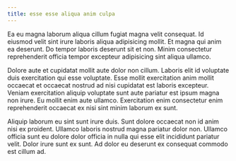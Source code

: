 ```yaml
---
title: esse esse aliqua anim culpa
---
```


Ea eu magna laborum aliqua cillum fugiat magna velit consequat. Id eiusmod velit sint irure laboris aliqua adipisicing mollit. Et magna qui anim ea deserunt. Do tempor laboris deserunt sit et non. Minim consectetur reprehenderit officia tempor excepteur adipisicing sint aliqua ullamco.

Dolore aute et cupidatat mollit aute dolor non cillum. Laboris elit id voluptate duis exercitation qui esse voluptate. Esse mollit exercitation anim mollit occaecat et occaecat nostrud ad nisi cupidatat est laboris excepteur. Veniam exercitation aliquip voluptate sunt aute pariatur est ipsum magna non irure. Eu mollit enim aute ullamco. Exercitation enim consectetur enim reprehenderit occaecat ex nisi sint minim laborum ex sunt.

Aliquip laborum eu sint sunt irure duis. Sunt dolore occaecat non id anim nisi ex proident. Ullamco laboris nostrud magna pariatur dolor non. Ullamco officia sunt eu dolore dolor officia in nulla qui esse elit incididunt pariatur velit. Dolor irure sunt ex sunt. Ad dolor eu deserunt ex consequat commodo est cillum ad.